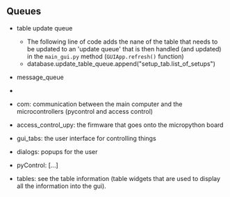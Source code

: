 
## Queues

- table update queue
  - The following line of code adds the nane of the table that needs to be updated to an 'update queue' that is then handled (and updated) in the `main_gui.py` method (`GUIApp.refresh()` function)
  - database.update_table_queue.append("setup_tab.list_of_setups")

- message_queue
-

- com: communication between the main computer and the microcontrollers (pycontrol and access control)
- access_control_upy: the firmware that goes onto the micropython board
- gui_tabs: the user interface for controlling things
- dialogs: popups for the user
- pyControl: [...]
- tables: see the table information (table widgets that are used to display all the information into the gui).
